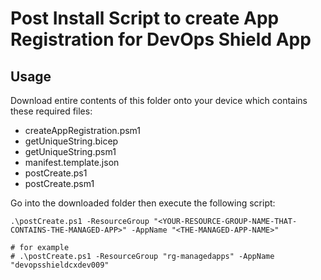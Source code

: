 # Post Install Script to create App Registration for DevOps Shield App

## Usage

Download entire contents of this folder onto your device which contains these required files:
- createAppRegistration.psm1
- getUniqueString.bicep
- getUniqueString.psm1
- manifest.template.json
- postCreate.ps1
- postCreate.psm1

Go into the downloaded folder then execute the following script:
```
.\postCreate.ps1 -ResourceGroup "<YOUR-RESOURCE-GROUP-NAME-THAT-CONTAINS-THE-MANAGED-APP>" -AppName "<THE-MANAGED-APP-NAME>"

# for example
# .\postCreate.ps1 -ResourceGroup "rg-managedapps" -AppName "devopsshieldcxdev009"  
```